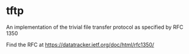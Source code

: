 # tftp 

An implementation of the trivial file transfer protocol as specified by RFC 1350

Find the RFC at https://datatracker.ietf.org/doc/html/rfc1350/
